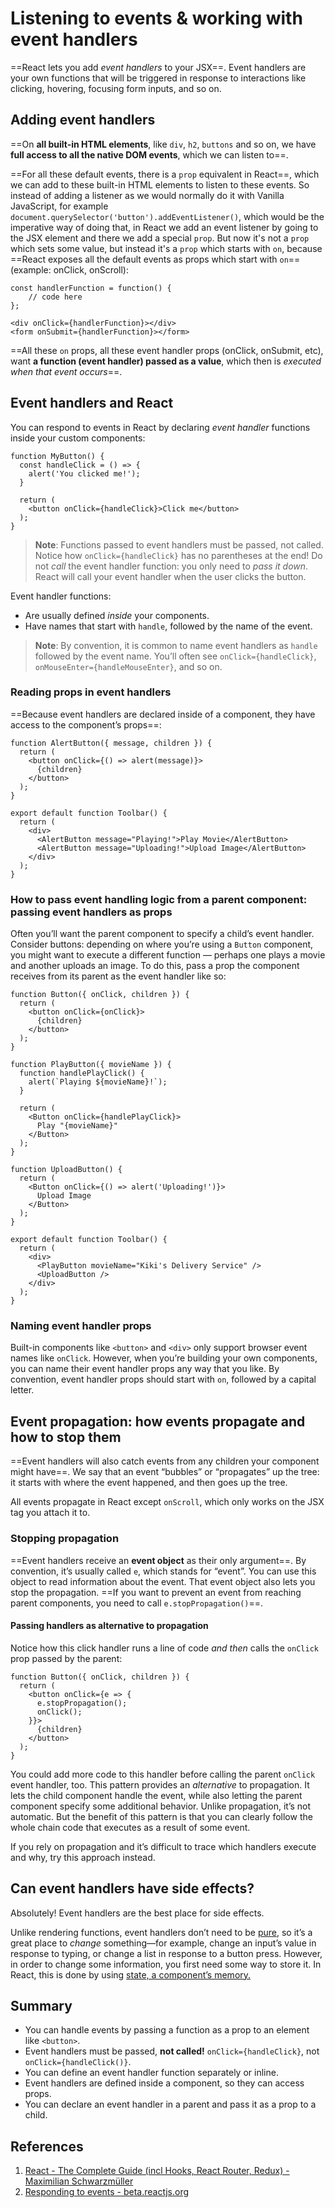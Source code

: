 # Listening to events & working with event handlers

==React lets you add *event handlers* to your JSX==. Event handlers are your own functions that will be triggered in response to interactions like clicking, hovering, focusing form inputs, and so on.

## Adding event handlers

==On **all built-in HTML elements**, like `div`, `h2`, `buttons` and so on, we have **full access to all the native DOM events**, which we can listen to==.

==For all these default events, there is a `prop` equivalent in React==, which we can add to these built-in HTML elements to listen to these events. So instead of adding a listener as we would normally do it with Vanilla JavaScript, for example `document.querySelector('button').addEventListener()`, which would be the imperative way of doing that, in React we add an event listener by going to the JSX element and there we add a special `prop`. But now it's not a `prop` which sets some value, but instead it's a `prop` which starts with `on`, because ==React exposes all the default events as props which start with `on`== (example: onClick, onScroll):

```react
const handlerFunction = function() {
    // code here
};

<div onClick={handlerFunction}></div>
<form onSubmit={handlerFunction}></form>
```

==All these `on` props, all these event handler props (onClick, onSubmit, etc), want **a function (event handler) passed as a value**, which then is _executed when that event occurs_==.

## Event handlers and React

You can respond to events in React by declaring _event handler_ functions inside your custom components:

```react
function MyButton() {
  const handleClick = () => {
    alert('You clicked me!');
  }

  return (
    <button onClick={handleClick}>Click me</button>
  );
}
```

> **Note**: Functions passed to event handlers must be passed, not called. Notice how `onClick={handleClick}` has no parentheses at the end! Do not _call_ the event handler function: you only need to _pass it down_. React will call your event handler when the user clicks the button.

Event handler functions:

- Are usually defined *inside* your components.
- Have names that start with `handle`, followed by the name of the event.

> **Note**: By convention, it is common to name event handlers as `handle` followed by the event name. You’ll often see `onClick={handleClick}`, `onMouseEnter={handleMouseEnter}`, and so on.

### Reading props in event handlers 

==Because event handlers are declared inside of a component, they have access to the component’s props==:

```react
function AlertButton({ message, children }) {
  return (
    <button onClick={() => alert(message)}>
      {children}
    </button>
  );
}

export default function Toolbar() {
  return (
    <div>
      <AlertButton message="Playing!">Play Movie</AlertButton>
      <AlertButton message="Uploading!">Upload Image</AlertButton>
    </div>
  );
}
```

### How to pass event handling logic from a parent component: passing event handlers as props 

Often you’ll want the parent component to specify a child’s event handler. Consider buttons: depending on where you’re using a `Button` component, you might want to execute a different function — perhaps one plays a movie and another uploads an image. To do this, pass a prop the component receives from its parent as the event handler like so:

```react
function Button({ onClick, children }) {
  return (
    <button onClick={onClick}>
      {children}
    </button>
  );
}

function PlayButton({ movieName }) {
  function handlePlayClick() {
    alert(`Playing ${movieName}!`);
  }

  return (
    <Button onClick={handlePlayClick}>
      Play "{movieName}"
    </Button>
  );
}

function UploadButton() {
  return (
    <Button onClick={() => alert('Uploading!')}>
      Upload Image
    </Button>
  );
}

export default function Toolbar() {
  return (
    <div>
      <PlayButton movieName="Kiki's Delivery Service" />
      <UploadButton />
    </div>
  );
}
```

### Naming event handler props 

Built-in components like `<button>` and `<div>` only support browser event names like `onClick`. However, when you’re building your own components, you can name their event handler props any way that you like. By convention, event handler props should start with `on`, followed by a capital letter.

## Event propagation: how events propagate and how to stop them

==Event handlers will also catch events from any children your component might have==. We say that an event “bubbles” or “propagates” up the tree: it starts with where the event happened, and then goes up the tree.

All events propagate in React except `onScroll`, which only works on the JSX tag you attach it to.

### Stopping propagation 

==Event handlers receive an **event object** as their only argument==. By convention, it’s usually called `e`, which stands for “event”. You can use this object to read information about the event. That event object also lets you stop the propagation. ==If you want to prevent an event from reaching parent components, you need to call `e.stopPropagation()`==.

#### Passing handlers as alternative to propagation 

Notice how this click handler runs a line of code *and then* calls the `onClick` prop passed by the parent:

```react
function Button({ onClick, children }) {
  return (
    <button onClick={e => {
      e.stopPropagation();
      onClick();
    }}>
      {children}
    </button>
  );
}
```

You could add more code to this handler before calling the parent `onClick` event handler, too. This pattern provides an *alternative* to propagation. It lets the child component handle the event, while also letting the parent component specify some additional behavior. Unlike propagation, it’s not automatic. But the benefit of this pattern is that you can clearly follow the whole chain code that executes as a result of some event.

If you rely on propagation and it’s difficult to trace which handlers execute and why, try this approach instead.

## Can event handlers have side effects? 

Absolutely! Event handlers are the best place for side effects.

Unlike rendering functions, event handlers don’t need to be [pure](https://beta.reactjs.org/learn/keeping-components-pure), so it’s a great place to *change* something—for example, change an input’s value in response to typing, or change a list in response to a button press. However, in order to change some information, you first need some way to store it. In React, this is done by using [state, a component’s memory.](https://beta.reactjs.org/learn/state-a-components-memory)

## Summary

- You can handle events by passing a function as a prop to an element like `<button>`.
- Event handlers must be passed, **not called!** `onClick={handleClick}`, not `onClick={handleClick()}`.
- You can define an event handler function separately or inline.
- Event handlers are defined inside a component, so they can access props.
- You can declare an event handler in a parent and pass it as a prop to a child.

## References

1. [React - The Complete Guide (incl Hooks, React Router, Redux) - Maximilian Schwarzmüller](https://www.udemy.com/course/react-the-complete-guide-incl-redux/)
1. [Responding to events - beta.reactjs.org](https://beta.reactjs.org/learn/responding-to-events)
